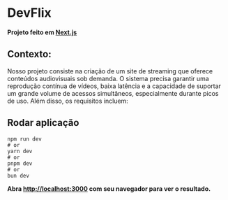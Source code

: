 # DevFlix

<strong>Projeto feito em [Next.js](https://nextjs.org)</strong>

## Contexto:
Nosso projeto consiste na criação de um site de streaming que oferece conteúdos audiovisuais sob demanda.
O sistema precisa garantir uma reprodução contínua de vídeos, baixa latência e a capacidade de suportar
um grande volume de acessos simultâneos, especialmente durante picos de uso.
Além disso, os requisitos incluem:

## Rodar aplicação

```shell
npm run dev
# or
yarn dev
# or
pnpm dev
# or
bun dev
```

<strong>Abra [http://localhost:3000](http://localhost:3000) com seu navegador para ver o resultado.</strong>
